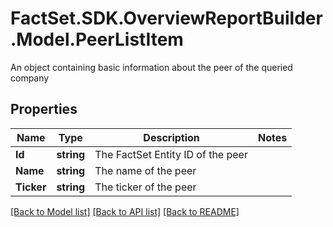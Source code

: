 # FactSet.SDK.OverviewReportBuilder.Model.PeerListItem
An object containing basic information about the peer of the queried company

## Properties

Name | Type | Description | Notes
------------ | ------------- | ------------- | -------------
**Id** | **string** | The FactSet Entity ID of the peer | 
**Name** | **string** | The name of the peer | 
**Ticker** | **string** | The ticker of the peer | 

[[Back to Model list]](../README.md#documentation-for-models) [[Back to API list]](../README.md#documentation-for-api-endpoints) [[Back to README]](../README.md)

